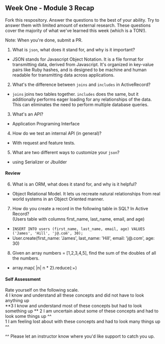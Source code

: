 ## Week One - Module 3 Recap

Fork this respository. Answer the questions to the best of your ability. Try to answer them with limited amount of external research. These questions cover the majority of what we've learned this week (which is a TON!). 

Note: When you're done, submit a PR. 

1. What is `json`, what does it stand for, and why is it important?
  * JSON stands for Javascript Object Notation. It is a file format for transmitting data, derived from Javascript. It's organized in key-value pairs like Ruby hashes, and is designed to be machine and human readable for transmitting data across applications. 
2. What's the difference between `joins` and `includes` in ActiveRecord?
  * `joins` joins two tables together. `includes` does the same, but it additionally performs eager loading for any relationships of the data. This can eliminates the need to perform multiple database queries.
3. What's an API?
  * Application Programing Interface
4. How do we test an internal API (in general)?
  * With request and feature tests.
5. What are two different ways to customize your `json`?  
  * using Serializer or Jbuilder

#### Review  
6. What is an ORM, what does it stand for, and why is it helpful?  
  * Object Relational Model. It lets us recreate natural relationships from real world systems in an Object Oriented manner.
7. How do you create a record in the following table in SQL? In Active Record?   
   (Users table with columns first_name, last_name, email, and age)
  * `INSERT INTO users (first_name, last_name, email, age) VALUES ('James', 'Hill', 'j@.com', 30);`
  * User.create(first_name: 'James', last_name: 'Hill', email: 'j@.com', age: 30)
8. Given an array numbers = [1,2,3,4,5], find the sum of the doubles of all the numbers.
  * array.map{ |n| n * 2}.reduce(:+)

#### Self Assessment  
Rate yourself on the following scale.  
4  I know and understand all these concepts and did not have to look anything up  
**3  I know and understand most of these concepts but had to look something up **
2  I am uncertain about some of these concepts and had to look some things up ^^  
1  I am feeling lost about with these concepts and had to look many things up ^^  

^^ Please let an instructor know where you'd like support to catch you up. 
